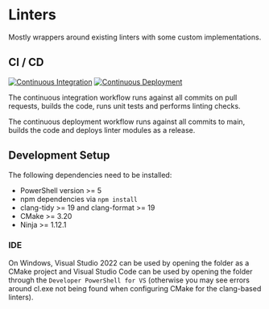 # Linters

Mostly wrappers around existing linters with some custom implementations.

## CI / CD

[![Continuous Integration](https://github.com/J-Afzal/Linters/actions/workflows/ContinuousIntegration.yml/badge.svg)](https://github.com/J-Afzal/Linters/actions/workflows/ContinuousIntegration.yml)
[![Continuous Deployment](https://github.com/J-Afzal/Linters/actions/workflows/ContinuousDeployment.yml/badge.svg)](https://github.com/J-Afzal/Linters/actions/workflows/ContinuousDeployment.yml)

The continuous integration workflow runs against all commits on pull requests, builds the code, runs unit tests and performs linting checks.

The continuous deployment workflow runs against all commits to main, builds the code and deploys linter modules as a release.

## Development Setup

The following dependencies need to be installed:

- PowerShell version >= 5
- npm dependencies via `npm install`
- clang-tidy >= 19 and clang-format >= 19
- CMake >= 3.20
- Ninja >= 1.12.1

### IDE

On Windows, Visual Studio 2022 can be used by opening the folder as a CMake project and Visual Studio Code can be used by
opening the folder through the `Developer PowerShell for VS` (otherwise you may see errors around cl.exe not being found when
configuring CMake for the clang-based linters).

<!--
TODO

Add ## Getting Started and  ## General Information

Add azure pipeline templates (and add to other repos)

Only install if C++ files found.

Other Languages:
    Lua
    Go
    Rust

-->